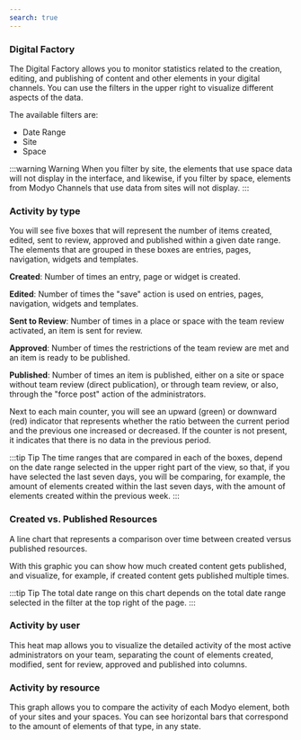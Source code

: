 ```yaml
---
search: true
---
```


### Digital Factory

The Digital Factory allows you to monitor statistics related to the creation, editing, and publishing of content and other elements in your digital channels. You can use the filters in the upper right to visualize different aspects of the data.

The available filters are:

- Date Range
- Site
- Space

:::warning Warning
When you filter by site, the elements that use space data will not display in the interface, and likewise, if you filter by space, elements from Modyo Channels that use data from sites will not display.
:::

### Activity by type

You will see five boxes that will represent the number of items created, edited, sent to review, approved and published within a given date range. The elements that are grouped in these boxes are entries, pages, navigation, widgets and templates.

**Created**: Number of times an entry, page or widget is created.

**Edited**: Number of times the "save" action is used on entries, pages, navigation, widgets and templates.

**Sent to Review**: Number of times in a place or space with the team review activated, an item is sent for review.

**Approved**: Number of times the restrictions of the team review are met and an item is ready to be published.

**Published**: Number of times an item is published, either on a site or space without team review (direct publication), or through team review, or also, through the "force post" action of the administrators.

Next to each main counter, you will see an upward (green) or downward (red) indicator that represents whether the ratio between the current period and the previous one increased or decreased. If the counter is not present, it indicates that there is no data in the previous period.

:::tip Tip
The time ranges that are compared in each of the boxes, depend on the date range selected in the upper right part of the view, so that, if you have selected the last seven days, you will be comparing, for example, the amount of elements created within the last seven days, with the amount of elements created within the previous week.
:::

### Created vs. Published Resources

A line chart that represents a comparison over time between created versus published resources.

With this graphic you can show how much created content gets published, and visualize, for example, if created content gets published multiple times.

:::tip Tip
The total date range on this chart depends on the total date range selected in the filter at the top right of the page.
:::

### Activity by user

This heat map allows you to visualize the detailed activity of the most active administrators on your team, separating the count of elements created, modified, sent for review, approved and published into columns.

### Activity by resource

This graph allows you to compare the activity of each Modyo element, both of your sites and your spaces. You can see horizontal bars that correspond to the amount of elements of that type, in any state.
